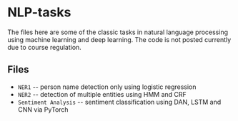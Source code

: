 # NLP-tasks

The files here are some of the classic tasks in natural language processing using machine learning and deep learning. The code is not posted currently due to course regulation.

## Files
- `NER1` -- person name detection only using logistic regression
- `NER2` -- detection of multiple entities using HMM and CRF
- `Sentiment Analysis` -- sentiment classification using DAN, LSTM and CNN via PyTorch

